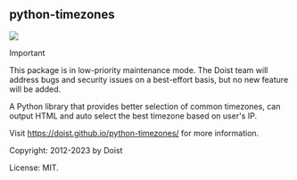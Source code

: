 python-timezones
----------------

![](https://github.com/Doist/python-timezones/workflows/Tests/badge.svg)

> [!IMPORTANT]
> This package is in low-priority maintenance mode. The Doist team will address
> bugs and security issues on a best-effort basis, but no new feature will be
> added.

A Python library that provides better selection of common timezones,
can output HTML and auto select the best timezone based on user's IP.

Visit https://doist.github.io/python-timezones/ for more information.

Copyright: 2012-2023 by Doist

License: MIT.
